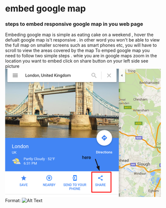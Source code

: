 # embed google map

### steps to embed responsive google map in you web page


Embeding google map is simple as eating cake on a weekend , hover the defualt google map is't responsive .
in other word you won't be able to view the full map on smaller screens such as smart phones etc, you will have to scroll to view the areas covered by the map
To emped google map you need to follow two simple steps .
whie you are in google maps zoom in the location you want to embed
click on share button on your left side see picture
![image](/images/screenshot1.png)
Format: ![Alt Text](https://www.google.com/maps/place/London,+UK/@51.5287336,-0.3824708,10z/data=!4m2!3m1!1s0x47d8a00baf21de75:0x52963a5addd52a99)
